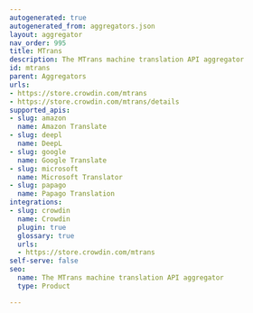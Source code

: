 ```yaml
---
autogenerated: true
autogenerated_from: aggregators.json
layout: aggregator
nav_order: 995
title: MTrans
description: The MTrans machine translation API aggregator
id: mtrans
parent: Aggregators
urls:
- https://store.crowdin.com/mtrans
- https://store.crowdin.com/mtrans/details
supported_apis:
- slug: amazon
  name: Amazon Translate
- slug: deepl
  name: DeepL
- slug: google
  name: Google Translate
- slug: microsoft
  name: Microsoft Translator
- slug: papago
  name: Papago Translation
integrations:
- slug: crowdin
  name: Crowdin
  plugin: true
  glossary: true
  urls:
  - https://store.crowdin.com/mtrans
self-serve: false
seo:
  name: The MTrans machine translation API aggregator
  type: Product

---
```


